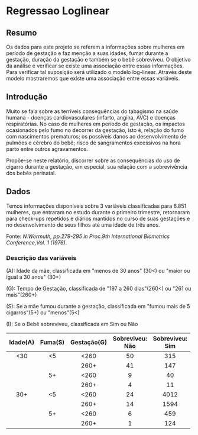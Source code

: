# Regressao Loglinear

## Resumo

Os dados para este projeto se referem a informações sobre mulheres
em período de gestação e faz menção a suas idades, fumar durante a gestação,
duração da gestação e também se o bebê sobreviveu. O objetivo da análise é verificar
se existe uma associação entre essas informações. Para verificar tal suposição será
utilizado o modelo log-linear. Através deste modelo mostraremos que existe uma
associação entre essas variáveis.

## Introdução

Muito se fala sobre as terríveis consequências do tabagismo na saúde
humana - doenças cardiovasculares (infarto, angina, AVC) e doenças
respiratórias. No caso de mulheres em período de gestação, os impactos ocasionados
pelo fumo no decorrer da gestação, isto é, relação do fumo com nascimentos prematuros;
os possíveis danos ao desenvolvimento de pulmões e cérebro do bebê; risco de
sangramentos excessivos na hora parto entre outros agravamentos.

Propõe-se neste relatório, discorrer sobre as consequências do uso de cigarro
durante a gestação, em especial, sua relação com a sobrevivência
dos bebês perinatal.

## Dados

Temos informações disponíveis sobre 3 variáveis classificadas para 6.851 mulheres,
que entraram no estudo durante o primeiro trimestre, retornaram para check-ups
repetidos e diários mantidos no curso de suas gestações e no desenvolvimento de
seus filhos até uma idade de três anos.

Fonte: *N.Wermuth, pp.279-295 in Proc.9th International Biometrics Conference,Vol. 1
(1976)*.

### Descrição das variáveis

 (A): Idade da mãe, classificada em "menos de 30 anos" (30<) ou "maior ou igual a 30 anos" (30+)
 
 (G): Tempo de Gestação, classificada de "197 a 260 dias"(260<) ou "261 ou mais"(260+)
 
 (S): Se a mãe fumou durante a gestação, classificada em "fumou mais de 5 cigarros"(5+) ou "menos"(5<)  
 
 (I): Se o Bebê sobreviveu, classificada em Sim ou Não


| Idade(A) | Fuma(S) | Gestação(G) | Sobreviveu:<br>Não | Sobreviveu:<br>Sim |
|:--------:|:-------:|:-----------:|:------------------:|:------------------:|
|    <30   |    <5   |     <260    |         50         |         315        |
|          |         |     260+    |         41         |         147        |
|          |    5+   |     <260    |          9         |         40         |
|          |         |     260+    |          4         |         11         |
|    30+   |    <5   |     <260    |         24         |        4012        |
|          |         |     260+    |         14         |        1594        |
|          |    5+   |     <260    |          6         |         459        |
|          |         |     260+    |          1         |         124        |
